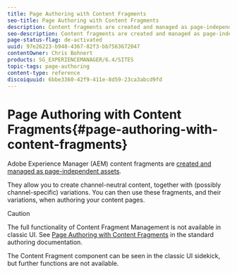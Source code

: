 ```yaml
---
title: Page Authoring with Content Fragments
seo-title: Page Authoring with Content Fragments
description: Content fragments are created and managed as page-independent assets. They allow you to create channel-neutral content, together with variations.
seo-description: Content fragments are created and managed as page-independent assets. They allow you to create channel-neutral content, together with variations.
page-status-flag: de-activated
uuid: 97e26223-b948-4367-82f3-bb7563672047
contentOwner: Chris Bohnert
products: SG_EXPERIENCEMANAGER/6.4/SITES
topic-tags: page-authoring
content-type: reference
discoiquuid: 6bbe3360-42f9-411e-8d59-23ca3abcd9fd
---
```


# Page Authoring with Content Fragments{#page-authoring-with-content-fragments}

Adobe Experience Manager (AEM) content fragments are [created and managed as page-independent assets](../../../assets/using/content-fragments.md).

They allow you to create channel-neutral content, together with (possibly channel-specific) variations. You can then use these fragments, and their variations, when authoring your content pages.

>[!CAUTION]
>
>The full functionality of Content Fragment Management is not available in classic UI. See [Page Authoring with Content Fragments](../../../sites/authoring/using/content-fragments.md) in the standard authoring documentation.
>
>The Content Fragment component can be seen in the classic UI sidekick, but further functions are not available.

